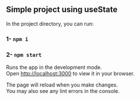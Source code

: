 ## Simple project using useState

In the project directory, you can run:


### 1- `npm i`
### 2- `npm start`


Runs the app in the development mode.\
Open [http://localhost:3000](http://localhost:3000) to view it in your browser.

The page will reload when you make changes.\
You may also see any lint errors in the console.
